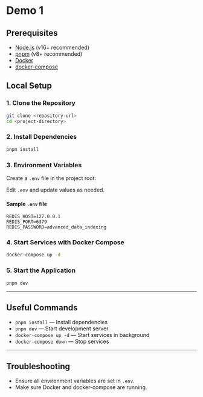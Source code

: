 # Demo 1

## Prerequisites

- [Node.js](https://nodejs.org/) (v16+ recommended)
- [pnpm](https://pnpm.io/) (v8+ recommended)
- [Docker](https://www.docker.com/)
- [docker-compose](https://docs.docker.com/compose/)

## Local Setup

### 1. Clone the Repository

```bash
git clone <repository-url>
cd <project-directory>
```

### 2. Install Dependencies

```bash
pnpm install
```

### 3. Environment Variables

Create a `.env` file in the project root:

Edit `.env` and update values as needed.

#### Sample `.env` file

```env
REDIS_HOST=127.0.0.1
REDIS_PORT=6379
REDIS_PASSWORD=advanced_data_indexing
```

### 4. Start Services with Docker Compose

```bash
docker-compose up -d
```

### 5. Start the Application

```bash
pnpm dev
```

---

## Useful Commands

- `pnpm install` &mdash; Install dependencies
- `pnpm dev` &mdash; Start development server
- `docker-compose up -d` &mdash; Start services in background
- `docker-compose down` &mdash; Stop services

---

## Troubleshooting

- Ensure all environment variables are set in `.env`.
- Make sure Docker and docker-compose are running.

